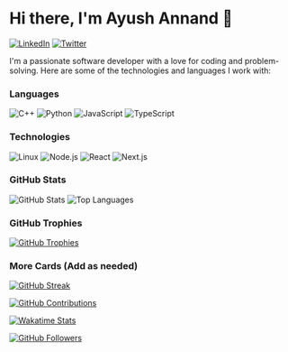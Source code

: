 # Hi there, I'm Ayush Annand 👋

[![LinkedIn](https://img.shields.io/badge/-LinkedIn-0077b5?style=flat-square&logo=LinkedIn&logoColor=white&link=https://www.linkedin.com/in/ayushannand/)](https://www.linkedin.com/in/ayushannand/)
[![Twitter](https://img.shields.io/badge/-Twitter-1da1f2?style=flat-square&logo=Twitter&logoColor=white&link=https://twitter.com/ayushannand/)](https://twitter.com/ayushannand/)

I'm a passionate software developer with a love for coding and problem-solving. Here are some of the technologies and languages I work with:

### Languages
![C++](https://img.shields.io/badge/C++-00599C?style=flat-square&logo=C%2B%2B&logoColor=white)
![Python](https://img.shields.io/badge/Python-3776AB?style=flat-square&logo=Python&logoColor=white)
![JavaScript](https://img.shields.io/badge/JavaScript-F7DF1E?style=flat-square&logo=JavaScript&logoColor=white)
![TypeScript](https://img.shields.io/badge/TypeScript-007ACC?style=flat-square&logo=TypeScript&logoColor=white)

### Technologies
![Linux](https://img.shields.io/badge/Linux-FCC624?style=flat-square&logo=Linux&logoColor=black)
![Node.js](https://img.shields.io/badge/Node.js-339933?style=flat-square&logo=Node.js&logoColor=white)
![React](https://img.shields.io/badge/React-61DAFB?style=flat-square&logo=React&logoColor=white)
![Next.js](https://img.shields.io/badge/Next.js-000000?style=flat-square&logo=Next.js&logoColor=white)

### GitHub Stats

![GitHub Stats](https://awesome-github-stats.azurewebsites.net/user-stats/ayushannand?cardType=level-alternate&theme=nightowl&preferLogin=true&Ring=DD0000)
![Top Languages](https://github-readme-stats.vercel.app/api/top-langs/?username=ayushannand&layout=compact&theme=nightowl)

### GitHub Trophies

[![GitHub Trophies](https://github-profile-trophy.vercel.app/?username=ayushannand&theme=onedark&column=4)](https://github.com/ryo-ma/github-profile-trophy)

### More Cards (Add as needed)

[![GitHub Streak](https://github-readme-streak-stats.herokuapp.com/?user=ayushannand&theme=dark)](https://github.com/DenverCoder1/github-readme-streak-stats)

[![GitHub Contributions](https://github-readme-stats.vercel.app/api?username=ayushannand&show_icons=true&theme=dark)](https://github.com/anuraghazra/github-readme-stats)

[![Wakatime Stats](https://github-readme-stats.vercel.app/api/wakatime?username=ayushannand&theme=dark)](https://github.com/anuraghazra/github-readme-stats)

[![GitHub Followers](https://img.shields.io/github/followers/ayushannand?style=social)](https://github.com/ayushannand)


